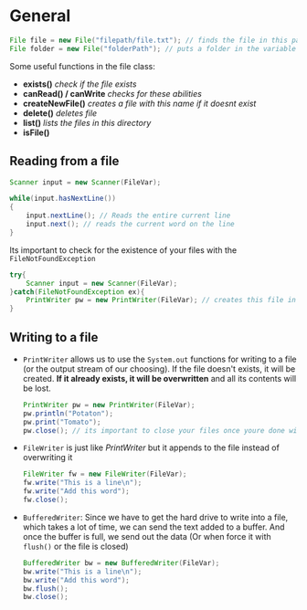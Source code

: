 # General
```java
File file = new File("filepath/file.txt"); // finds the file in this path
File folder = new File("folderPath"); // puts a folder in the variable instead of the file
```

Some useful functions in the file class:
- **exists()** _check if the file exists_
- **canRead() / canWrite** _checks for these abilities_
- **createNewFile()** _creates a file with this name if it doesnt exist_
- **delete()** _deletes file_
- **list()** _lists the files in this directory_
- **isFile()**

## Reading from a file
```java
Scanner input = new Scanner(FileVar);

while(input.hasNextLine())
{
	input.nextLine(); // Reads the entire current line
	input.next(); // reads the current word on the line
}
```

Its important to check for the existence of your files with the `FileNotFoundException`
```java
try{
	Scanner input = new Scanner(FileVar);
}catch(FileNotFoundException ex){
	PrintWriter pw = new PrintWriter(FileVar); // creates this file in the given file directory
}
```
## Writing to a file
- `PrintWriter` allows us to use the `System.out` functions for writing to a file (or the output stream of our choosing). If the file doesn't exists, it will be created. **If it already exists, it will be overwritten** and all its contents will be lost.
	```java
	PrintWriter pw = new PrintWriter(FileVar);
	pw.println("Potaton");
	pw.print("Tomato");
	pw.close(); // its important to close your files once youre done with editing
	```
- `FileWriter` is just like _PrintWriter_ but it appends to the file instead of overwriting it
	```java
	FileWriter fw = new FileWriter(FileVar);
	fw.write("This is a line\n");
	fw.write("Add this word");
	fw.close();
	```
- `BufferedWriter`: Since we have to get the hard drive to write into a file, which takes a lot of time, we can send the text added to a buffer. And once the buffer is full, we send out the data (Or when force it with `flush()` or the file is closed)
	```java
	BufferedWriter bw = new BufferedWriter(FileVar);
	bw.write("This is a line\n");
	bw.write("Add this word");
	bw.flush();
	bw.close();
	```
